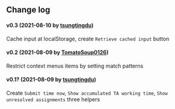 ## Change log

#### v0.3 (2021-08-10 by [tsungtingdu](https://github.com/tsungtingdu))

Cache input at localStorage, create `Retrieve cached input` button

#### v0.2 (2021-08-09 by [TomatoSoup0126](https://github.com/TomatoSoup0126))

Restrict context menus items by setting match patterns

#### v0.1? (2021-08-09 by [tsungtingdu](https://github.com/tsungtingdu))

Create `Submit time now`, `Show accumulated TA working time`, `Show unresolved assignments` three helpers
